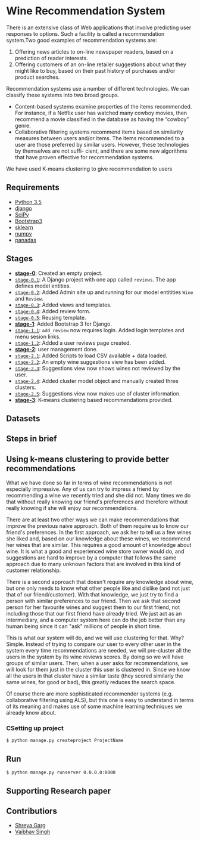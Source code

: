 # Wine Recommendation System  
There is an extensive class of Web applications that involve predicting user
responses to options. Such a facility is called a recommendation system.Two good
examples of recommendation systems are:
1. Offering news articles to on-line newspaper readers, based on a prediction
of reader interests.
2. Offering customers of an on-line retailer suggestions about what they
might like to buy, based on their past history of purchases and/or product
searches.

Recommendation systems use a number of different technologies. We can
classify these systems into two broad groups.
- Content-based systems examine properties of the items recommended. For
instance, if a Netflix user has watched many cowboy movies, then recommend
a movie classified in the database as having the “cowboy” genre.
- Collaborative filtering systems recommend items based on similarity measures
between users and/or items. The items recommended to a user are
those preferred by similar users. However, these technologies by themselves are not suffi-
cient, and there are some new algorithms that have proven effective for
recommendation systems.

We have used K-means clustering to give recommendation to users

## Requirements

* [Python 3.5](https://docs.python.org/3/)
* [django](https://www.djangoproject.com/)
* [SciPy](https://api.mongodb.com/python/current/)
* [Bootstrap3](http://django-bootstrap3.readthedocs.io/en/latest/)
* [sklearn](http://scikit-learn.org/)
* [numpy](http://www.numpy.org/)
* [panadas](http://pandas.pydata.org/)

## Stages

- [**stage-0**](#!): Created an empty project.  
- [`stage-0.1`](#!): A Django project with one app called `reviews`. The app defines model entities.  
- [`stage-0.2`](#!): Added Admin site up and running for our model entitities `Wine` and `Review`.  
- [`stage-0.3`](#!): Added views and templates.  
- [`stage-0.4`](#!): Added review form.
- [`stage-0.5`](#!): Reusing template.  
- [**stage-1**](#!): Added Bootstrap 3 for Django.  
- [`stage-1.1`](#!): `add_review` now requires login. Added login templates and menu sesion links.   
- [`stage-1.2`](#!): Added a user reviews page created.  
- [**stage-2**](#!): user management done.  
- [`stage-2.1`](#!): Added Scripts to load CSV available + data loaded.  
- [`stage-2.2`](#!): An empty wine suggestions view has been added.  
- [`stage-2.3`](#!): Suggestions view now shows wines not reviewed by the user.  
- [`stage-2.4`](#!): Added cluster model object and manually created three clusters.  
- [`stage-2.5`](#!): Suggestions view now makes use of cluster information.  
- [**stage-3**](#!): K-means clustering based recommendations provided.    

## Datasets

## Steps in brief


## Using k-means clustering to provide better recommendations
What we have done so far in terms of wine recommendations is not especially impressive. Any of us can try to impress a friend by recommending a wine we recently tried and she did not. Many times we do that without really knowing our friend's preferences and therefore without really knowing if she will enjoy our recommendations.

There are at least two other ways we can make recommendations that improve the previous naive approach. Both of them require us to know our friend's preferences. In the first approach, we ask her to tell us a few wines she liked and, based on our knowledge about these wines, we recommend her wines that are similar. This requires a good amount of knowledge about wine. It is what a good and experienced wine store owner would do, and suggestions are hard to improve by a computer that follows the same approach due to many unknown factors that are involved in this kind of customer relationship.

There is a second approach that doesn't require any knowledge about wine, but one only needs to know what other people like and dislike (and not just that of our friend/customer). With that knowledge, we just try to find a person with similar preferences to our friend. Then we ask that second person for her favourite wines and suggest them to our first friend, not including those that our first friend have already tried. We just act as an intermediary, and a computer system here can do the job better than any human being since it can "ask" millions of people in short time.

This is what our system will do, and we will use clustering for that. Why? Simple. Instead of trying to compare our user to every other user in the system every time recommendations are needed, we will pre-cluster all the users in the system by its wine reviews scores. By doing so we will have groups of similar users. Then, when a user asks for recommendations, we will look for them just in the cluster this user is clustered in. Since we know all the users in that cluster have a similar taste (they scored similarly the same wines, for good or bad), this greatly reduces the search space.

Of course there are more sophisticated recommender systems (e.g. collaborative filtering using ALS), but this one is easy to understand in terms of its meaning and makes use of some machine learning techniques we already know about.  

### CSetting up project
```
$ python manage.py createproject ProjectName
```

## Run

```
$ python manage.py runserver 0.0.0.0:8000
```
## Supporting Research paper
## Contributiors
* [Shreya Garg](#!)
* [Vaibhav Singh](github.com/vaibhavsingh97/)
